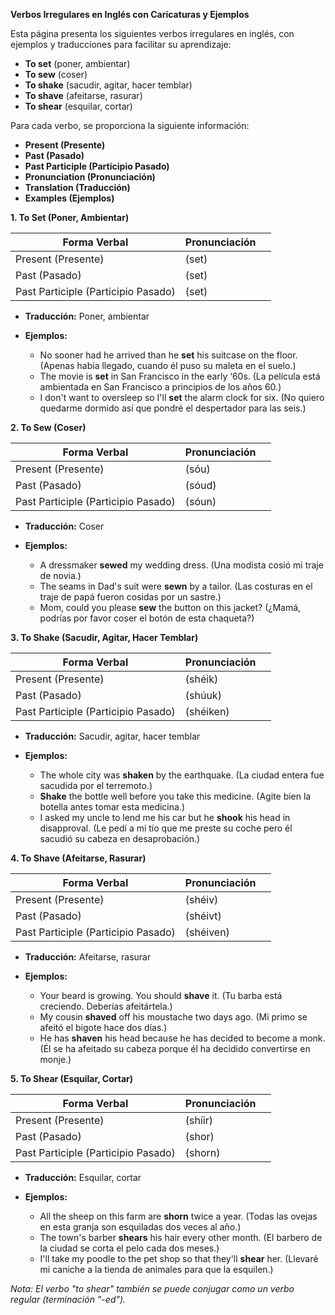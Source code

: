 

**Verbos Irregulares en Inglés con Caricaturas y Ejemplos**

Esta página presenta los siguientes verbos irregulares en inglés, con ejemplos y traducciones para facilitar su aprendizaje:

*   **To set** (poner, ambientar)
*   **To sew** (coser)
*   **To shake** (sacudir, agitar, hacer temblar)
*   **To shave** (afeitarse, rasurar)
*   **To shear** (esquilar, cortar)

Para cada verbo, se proporciona la siguiente información:

*   **Present (Presente)**
*   **Past (Pasado)**
*   **Past Participle (Participio Pasado)**
*   **Pronunciation (Pronunciación)**
*   **Translation (Traducción)**
*   **Examples (Ejemplos)**

**1. To Set (Poner, Ambientar)**

| Forma Verbal     | Pronunciación |  |
|------------------|----------------|---|
| Present (Presente)     | (set)          |  |
| Past (Pasado)        | (set)          |  |
| Past Participle (Participio Pasado) | (set)          |  |

*   **Traducción:** Poner, ambientar

*   **Ejemplos:**

    *   No sooner had he arrived than he **set** his suitcase on the floor. (Apenas había llegado, cuando él puso su maleta en el suelo.)
    *   The movie is **set** in San Francisco in the early ‘60s. (La película está ambientada en San Francisco a principios de los años 60.)
    *   I don't want to oversleep so I'll **set** the alarm clock for six. (No quiero quedarme dormido así que pondré el despertador para las seis.)

**2. To Sew (Coser)**

| Forma Verbal     | Pronunciación |  |
|------------------|----------------|---|
| Present (Presente)     | (sóu)          |  |
| Past (Pasado)        | (sóud)          |  |
| Past Participle (Participio Pasado) | (sóun)          |  |

*   **Traducción:** Coser

*   **Ejemplos:**

    *   A dressmaker **sewed** my wedding dress. (Una modista cosió mi traje de novia.)
    *   The seams in Dad's suit were **sewn** by a tailor. (Las costuras en el traje de papá fueron cosidas por un sastre.)
    *   Mom, could you please **sew** the button on this jacket? (¿Mamá, podrías por favor coser el botón de esta chaqueta?)

**3. To Shake (Sacudir, Agitar, Hacer Temblar)**

| Forma Verbal     | Pronunciación |  |
|------------------|----------------|---|
| Present (Presente)     | (shéik)        |  |
| Past (Pasado)        | (shúuk)        |  |
| Past Participle (Participio Pasado) | (shéiken)      |  |

*   **Traducción:** Sacudir, agitar, hacer temblar

*   **Ejemplos:**

    *   The whole city was **shaken** by the earthquake. (La ciudad entera fue sacudida por el terremoto.)
    *   **Shake** the bottle well before you take this medicine. (Agite bien la botella antes tomar esta medicina.)
    *   I asked my uncle to lend me his car but he **shook** his head in disapproval. (Le pedí a mi tío que me preste su coche pero él sacudió su cabeza en desaprobación.)

**4. To Shave (Afeitarse, Rasurar)**

| Forma Verbal     | Pronunciación |  |
|------------------|----------------|---|
| Present (Presente)     | (shéiv)        |  |
| Past (Pasado)        | (shéivt)       |  |
| Past Participle (Participio Pasado) | (shéiven)      |  |

*   **Traducción:** Afeitarse, rasurar

*   **Ejemplos:**

    *   Your beard is growing. You should **shave** it. (Tu barba está creciendo. Deberías afeitártela.)
    *   My cousin **shaved** off his moustache two days ago. (Mi primo se afeitó el bigote hace dos días.)
    *   He has **shaven** his head because he has decided to become a monk. (Él se ha afeitado su cabeza porque él ha decidido convertirse en monje.)

**5. To Shear (Esquilar, Cortar)**

| Forma Verbal     | Pronunciación |  |
|------------------|----------------|---|
| Present (Presente)     | (shíir)        |  |
| Past (Pasado)        | (shor)         |  |
| Past Participle (Participio Pasado) | (shorn)        |  |

*   **Traducción:** Esquilar, cortar

*   **Ejemplos:**

    *   All the sheep on this farm are **shorn** twice a year. (Todas las ovejas en esta granja son esquiladas dos veces al año.)
    *   The town's barber **shears** his hair every other month. (El barbero de la ciudad se corta el pelo cada dos meses.)
    *   I'll take my poodle to the pet shop so that they'll **shear** her. (Llevaré mi caniche a la tienda de animales para que la esquilen.)

*Nota: El verbo "to shear" también se puede conjugar como un verbo regular (terminación "-ed").*

